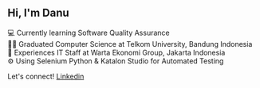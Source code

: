 ## Hi, I'm Danu 

<p>
     💻 Currently learning Software Quality Assurance </br>
     👨‍🎓 Graduated Computer Science at Telkom University, Bandung Indonesia</br>
     🏢 Experiences IT Staff at Warta Ekonomi Group, Jakarta Indonesia  </br>
     ⚙️ Using Selenium Python & Katalon Studio for Automated Testing </br>
<p>

Let's connect! <a href="https://www.linkedin.com/in/danu-fawwaz-gimnastian-24a0b41a6">Linkedin</a>  </br>

